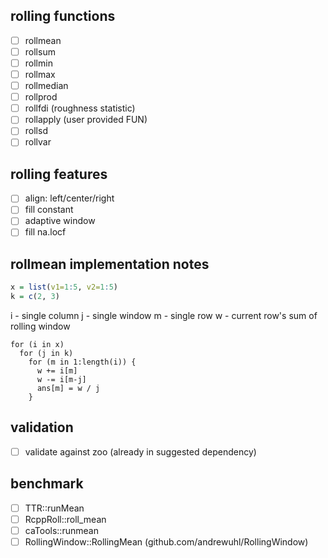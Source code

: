 
## rolling functions

- [ ] rollmean
- [ ] rollsum
- [ ] rollmin
- [ ] rollmax
- [ ] rollmedian
- [ ] rollprod
- [ ] rollfdi (roughness statistic)
- [ ] rollapply (user provided FUN)
- [ ] rollsd
- [ ] rollvar

## rolling features

- [ ] align: left/center/right
- [ ] fill constant
- [ ] adaptive window
- [ ] fill na.locf

## rollmean implementation notes

```r
x = list(v1=1:5, v2=1:5)
k = c(2, 3)
```

i - single column
j - single window
m - single row
w - current row's sum of rolling window

```
for (i in x)
  for (j in k)
    for (m in 1:length(i)) {
      w += i[m]
      w -= i[m-j]
      ans[m] = w / j
    }
```

## validation

- [ ] validate against zoo (already in suggested dependency)

## benchmark

- [ ] TTR::runMean
- [ ] RcppRoll::roll_mean
- [ ] caTools::runmean
- [ ] RollingWindow::RollingMean (github.com/andrewuhl/RollingWindow)
